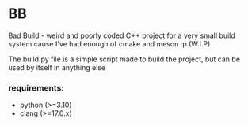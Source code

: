 # BB

Bad Build - weird and poorly coded C++ project for a very small build system cause I've had enough of cmake and meson :p (W.I.P)

The build.py file is a simple script made to build the project, but can be used by itself in anything else

### **requirements**:

- python (>=3.10)
- clang (>=17.0.x)
